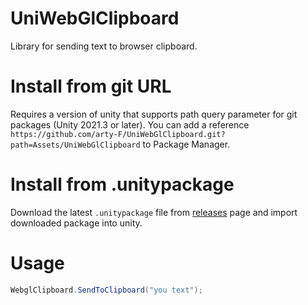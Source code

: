 # UniWebGlClipboard

Library for sending text to browser clipboard.

# Install from git URL

Requires a version of unity that supports path query parameter for git packages (Unity 2021.3 or later). You can add a reference `https://github.com/arty-F/UniWebGlClipboard.git?path=Assets/UniWebGlClipboard` to Package Manager.

# Install from .unitypackage

Download the latest `.unitypackage` file from [releases](https://github.com/arty-F/UniWebGlClipboard/releases) page and import downloaded package into unity.

# Usage
```csharp
WebglClipboard.SendToClipboard("you text");
```
